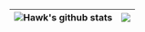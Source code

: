 <!--
<p align="center">Hey! I'm Dwaipayan. I love to build things & Code!</p>
-->

| <img align="center" src="https://github-readme-stats.vercel.app/api?username=HawkdotDev&show_icons=true&theme=aura&hide_border=true" alt="Hawk's github stats" /> | <img align="center" src="https://github-readme-stats.vercel.app/api/top-langs/?username=HawkdotDev&layout=compact&theme=aura&hide_border=true" /> |
| ------------- | ------------- |

<!--
**HawkdotDev/HawkdotDev** is a ✨ _special_ ✨ repository because its `README.md` (this file) appears on your GitHub profile.

Here are some ideas to get you started:

- 🔭 I’m currently working on ...
- 🌱 I’m currently learning ...
- 👯 I’m looking to collaborate on ...
- 🤔 I’m looking for help with ...
- 💬 Ask me about ...
- 📫 How to reach me: ...
- 😄 Pronouns: ...
- ⚡ Fun fact: ...
-->
